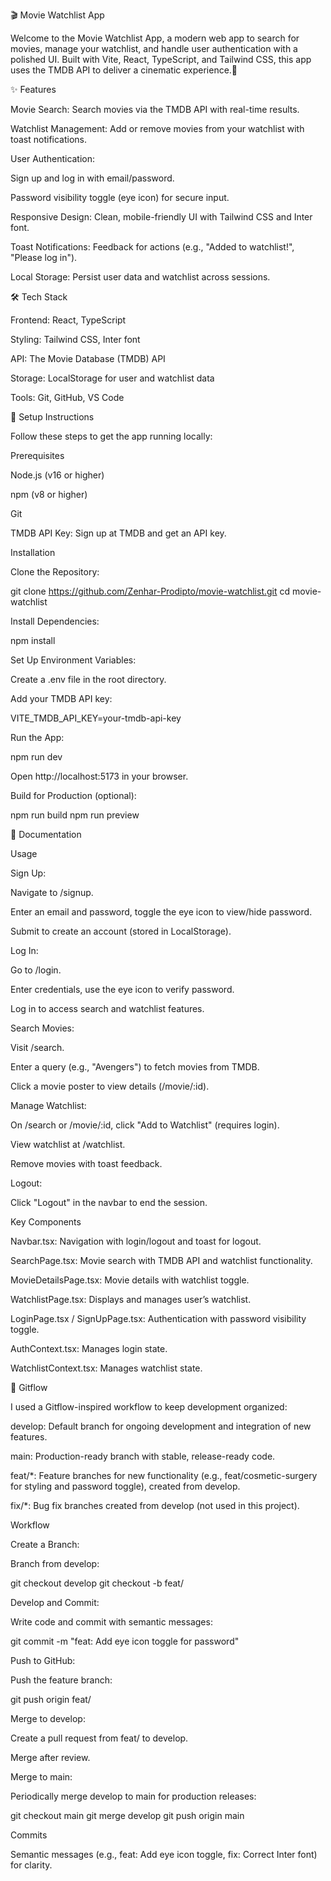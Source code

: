 🎬 Movie Watchlist App

Welcome to the Movie Watchlist App, a modern web app to search for movies, manage your watchlist, and handle user authentication with a polished UI. Built with Vite, React, TypeScript, and Tailwind CSS, this app uses the TMDB API to deliver a cinematic experience.🍿

✨ Features

Movie Search: Search movies via the TMDB API with real-time results.

Watchlist Management: Add or remove movies from your watchlist with toast notifications.

User Authentication:

Sign up and log in with email/password.

Password visibility toggle (eye icon) for secure input.

Responsive Design: Clean, mobile-friendly UI with Tailwind CSS and Inter font.

Toast Notifications: Feedback for actions (e.g., "Added to watchlist!", "Please log in").

Local Storage: Persist user data and watchlist across sessions.

🛠️ Tech Stack

Frontend: React, TypeScript

Styling: Tailwind CSS, Inter font

API: The Movie Database (TMDB) API

Storage: LocalStorage for user and watchlist data

Tools: Git, GitHub, VS Code

🚀 Setup Instructions

Follow these steps to get the app running locally:

Prerequisites

Node.js (v16 or higher)

npm (v8 or higher)

Git

TMDB API Key: Sign up at TMDB and get an API key.

Installation

Clone the Repository:

git clone https://github.com/Zenhar-Prodipto/movie-watchlist.git
cd movie-watchlist

Install Dependencies:

npm install

Set Up Environment Variables:

Create a .env file in the root directory.

Add your TMDB API key:

VITE_TMDB_API_KEY=your-tmdb-api-key

Run the App:

npm run dev

Open http://localhost:5173 in your browser.

Build for Production (optional):

npm run build
npm run preview

📖 Documentation

Usage

Sign Up:

Navigate to /signup.

Enter an email and password, toggle the eye icon to view/hide password.

Submit to create an account (stored in LocalStorage).

Log In:

Go to /login.

Enter credentials, use the eye icon to verify password.

Log in to access search and watchlist features.

Search Movies:

Visit /search.

Enter a query (e.g., "Avengers") to fetch movies from TMDB.

Click a movie poster to view details (/movie/:id).

Manage Watchlist:

On /search or /movie/:id, click "Add to Watchlist" (requires login).

View watchlist at /watchlist.

Remove movies with toast feedback.

Logout:

Click "Logout" in the navbar to end the session.

Key Components

Navbar.tsx: Navigation with login/logout and toast for logout.

SearchPage.tsx: Movie search with TMDB API and watchlist functionality.

MovieDetailsPage.tsx: Movie details with watchlist toggle.

WatchlistPage.tsx: Displays and manages user’s watchlist.

LoginPage.tsx / SignUpPage.tsx: Authentication with password visibility toggle.

AuthContext.tsx: Manages login state.

WatchlistContext.tsx: Manages watchlist state.

🌳 Gitflow

I used a Gitflow-inspired workflow to keep development organized:

develop: Default branch for ongoing development and integration of new features.

main: Production-ready branch with stable, release-ready code.

feat/\*: Feature branches for new functionality (e.g., feat/cosmetic-surgery for styling and password toggle), created from develop.

fix/\*: Bug fix branches created from develop (not used in this project).

Workflow

Create a Branch:

Branch from develop:

git checkout develop
git checkout -b feat/<feature-name>

Develop and Commit:

Write code and commit with semantic messages:

git commit -m "feat: Add eye icon toggle for password"

Push to GitHub:

Push the feature branch:

git push origin feat/<feature-name>

Merge to develop:

Create a pull request from feat/<feature-name> to develop.

Merge after review.

Merge to main:

Periodically merge develop to main for production releases:

git checkout main
git merge develop
git push origin main

Commits

Semantic messages (e.g., feat: Add eye icon toggle, fix: Correct Inter font) for clarity.
